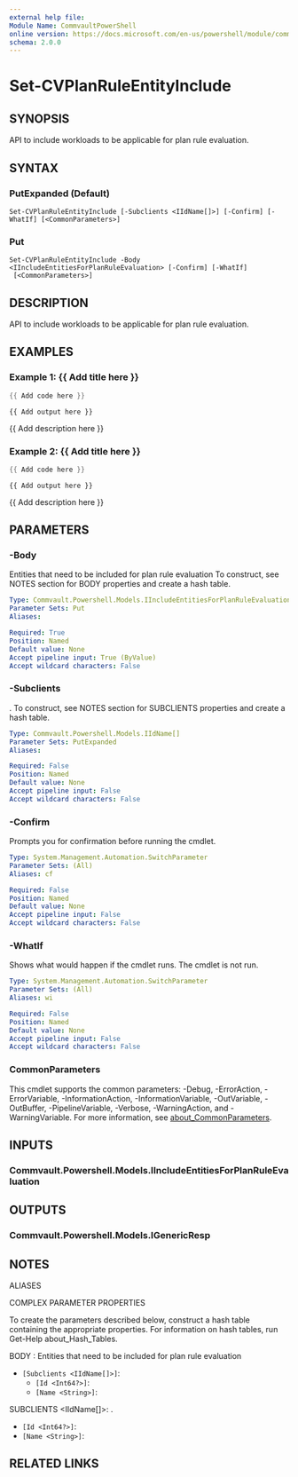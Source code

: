```yaml
---
external help file:
Module Name: CommvaultPowerShell
online version: https://docs.microsoft.com/en-us/powershell/module/commvaultpowershell/set-cvplanruleentityinclude
schema: 2.0.0
---
```


# Set-CVPlanRuleEntityInclude

## SYNOPSIS
API to include workloads to be applicable for plan rule evaluation.

## SYNTAX

### PutExpanded (Default)
```
Set-CVPlanRuleEntityInclude [-Subclients <IIdName[]>] [-Confirm] [-WhatIf] [<CommonParameters>]
```

### Put
```
Set-CVPlanRuleEntityInclude -Body <IIncludeEntitiesForPlanRuleEvaluation> [-Confirm] [-WhatIf]
 [<CommonParameters>]
```

## DESCRIPTION
API to include workloads to be applicable for plan rule evaluation.

## EXAMPLES

### Example 1: {{ Add title here }}
```powershell
{{ Add code here }}
```

```output
{{ Add output here }}
```

{{ Add description here }}

### Example 2: {{ Add title here }}
```powershell
{{ Add code here }}
```

```output
{{ Add output here }}
```

{{ Add description here }}

## PARAMETERS

### -Body
Entities that need to be included for plan rule evaluation
To construct, see NOTES section for BODY properties and create a hash table.

```yaml
Type: Commvault.Powershell.Models.IIncludeEntitiesForPlanRuleEvaluation
Parameter Sets: Put
Aliases:

Required: True
Position: Named
Default value: None
Accept pipeline input: True (ByValue)
Accept wildcard characters: False
```

### -Subclients
.
To construct, see NOTES section for SUBCLIENTS properties and create a hash table.

```yaml
Type: Commvault.Powershell.Models.IIdName[]
Parameter Sets: PutExpanded
Aliases:

Required: False
Position: Named
Default value: None
Accept pipeline input: False
Accept wildcard characters: False
```

### -Confirm
Prompts you for confirmation before running the cmdlet.

```yaml
Type: System.Management.Automation.SwitchParameter
Parameter Sets: (All)
Aliases: cf

Required: False
Position: Named
Default value: None
Accept pipeline input: False
Accept wildcard characters: False
```

### -WhatIf
Shows what would happen if the cmdlet runs.
The cmdlet is not run.

```yaml
Type: System.Management.Automation.SwitchParameter
Parameter Sets: (All)
Aliases: wi

Required: False
Position: Named
Default value: None
Accept pipeline input: False
Accept wildcard characters: False
```

### CommonParameters
This cmdlet supports the common parameters: -Debug, -ErrorAction, -ErrorVariable, -InformationAction, -InformationVariable, -OutVariable, -OutBuffer, -PipelineVariable, -Verbose, -WarningAction, and -WarningVariable. For more information, see [about_CommonParameters](http://go.microsoft.com/fwlink/?LinkID=113216).

## INPUTS

### Commvault.Powershell.Models.IIncludeEntitiesForPlanRuleEvaluation

## OUTPUTS

### Commvault.Powershell.Models.IGenericResp

## NOTES

ALIASES

COMPLEX PARAMETER PROPERTIES

To create the parameters described below, construct a hash table containing the appropriate properties. For information on hash tables, run Get-Help about_Hash_Tables.


BODY <IIncludeEntitiesForPlanRuleEvaluation>: Entities that need to be included for plan rule evaluation
  - `[Subclients <IIdName[]>]`: 
    - `[Id <Int64?>]`: 
    - `[Name <String>]`: 

SUBCLIENTS <IIdName[]>: .
  - `[Id <Int64?>]`: 
  - `[Name <String>]`: 

## RELATED LINKS

